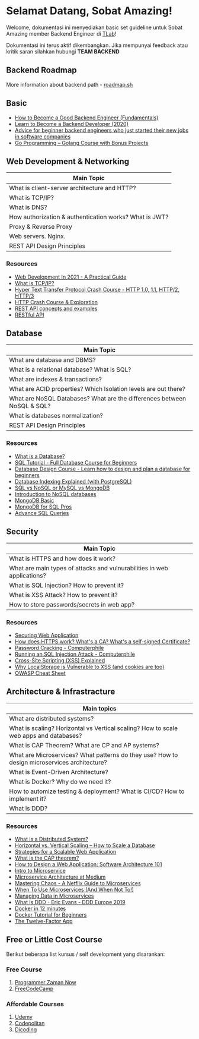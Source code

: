 # Selamat Datang, Sobat Amazing!

Welcome, dokumentasi ini menyediakan basic set guideline untuk Sobat Amazing
member Backend Engineer di [TLab](https://tlab.co.id/)!

Dokumentasi ini terus aktif dikembangkan. Jika mempunyai feedback atau kritik saran
silahkan hubungi **TEAM BACKEND**

## Backend Roadmap

More information about backend path - [roadmap.sh](https://roadmap.sh/backend)

## Basic

* [How to Become a Good Backend Engineer (Fundamentals)](https://www.youtube.com/watch?v=V3ZPPPKEipA)
* [Learn to Become a Backend Developer (2020)](https://medium.com/tech-tajawal/modern-backend-developer-in-2018-6b3f7b5f8b9)
* [Advice for beginner backend engineers who just started their new jobs in software companies](https://www.youtube.com/watch?v=V3C0VvNrFZ8)
* [Go Programming – Golang Course with Bonus Projects](https://www.youtube.com/watch?v=un6ZyFkqFKo)

## Web Development & Networking

| Main Topic                                             |
|--------------------------------------------------------|
| What is client-server architecture and HTTP?           |
| What is TCP/IP?                                        |
| What is DNS?                                           |
| How authorization & authentication works? What is JWT? |
| Proxy & Reverse Proxy                                  |
| Web servers. Nginx.                                    |
| REST API Design Principles                             |

### Resources

* [Web Development In 2021 - A Practical Guide](https://youtu.be/VfGW0Qiy2I0)
* [What is TCP/IP?](https://youtu.be/PpsEaqJV_A0)
* [Hyper Text Transfer Protocol Crash Course - HTTP 1.0, 1.1, HTTP/2, HTTP/3](https://youtu.be/0OrmKCB0UrQ)
* [HTTP Crash Course & Exploration](https://youtu.be/iYM2zFP3Zn0)
* [REST API concepts and examples](https://youtu.be/7YcW25PHnAA)
* [RESTful API](https://restfulapi.net/)

## Database

| Main Topic                                                              |
|-------------------------------------------------------------------------|
| What are database and DBMS?                                             |
| What is a relational database? What is SQL?                             |
| What are indexes & transactions?                                        |
| What are ACID properties? Which Isolation levels are out there?         |
| What are NoSQL Databases? What are the differences between NoSQL & SQL? |
| What is databases normalization?                                        |
| REST API Design Principles                                              |

### Resources

* [What is a Database?](https://www.oracle.com/database/what-is-database/)
* [SQL Tutorial - Full Database Course for Beginners](https://www.youtube.com/watch?v=HXV3zeQKqGY&feature=youtu.be)
* [Database Design Course - Learn how to design and plan a database for beginners](https://www.youtube.com/watch?v=ztHopE5Wnpc)
* [Database Indexing Explained (with PostgreSQL)](https://www.youtube.com/watch?v=-qNSXK7s7_w&feature=youtu.be)
* [SQL vs NoSQL or MySQL vs MongoDB](https://www.youtube.com/watch?v=-qNSXK7s7_w&feature=youtu.be)
* [Introduction to NoSQL databases](https://www.youtube.com/watch?v=xQnIN9bW0og&feature=youtu.be)
* [MongoDB Basic](https://learn.mongodb.com/learning-paths/introduction-to-mongodb)
* [MongoDB for SQL Pros](https://learn.mongodb.com/courses/m100-mongodb-for-sql-pros)
* [Advance SQL Queries](https://builtin.com/data-science/advanced-sql)

## Security

| Main Topic                                                              |
|-------------------------------------------------------------------------|
| What is HTTPS and how does it work?                                     |
| What are main types of attacks and vulnurabilities in web applications? |
| What is SQL Injection? How to prevent it?                               |
| What is XSS Attack? How to prevent it?                                  |
| How to store passwords/secrets in web app?                              |

### Resources

* [Securing Web Application](https://www.youtube.com/watch?v=WlmKwIe9z1Q)
* [How does HTTPS work? What's a CA? What's a self-signed Certificate?](https://www.youtube.com/watch?v=T4Df5_cojAs&feature=youtu.be)
* [Password Cracking - Computerphile](https://www.youtube.com/watch?v=7U-RbOKanYs&feature=youtu.be)
* [Running an SQL Injection Attack - Computerphile](https://www.youtube.com/watch?v=ciNHn38EyRc)
* [Cross-Site Scripting (XSS) Explained](https://www.youtube.com/watch?v=EoaDgUgS6QA)
* [Why LocalStorage is Vulnerable to XSS (and cookies are too)](https://www.youtube.com/watch?v=M6N7gEZ-IUQ)
* [OWASP Cheat Sheet](https://cheatsheetseries.owasp.org/)

## Architecture & Infrastracture

| Main topics                                                                                  |
|----------------------------------------------------------------------------------------------|
| What are distributed systems?                                                                |
| What is scaling? Horizontal vs Vertical scaling? How to scale web apps and databases?        |
| What is CAP Theorem? What are CP and AP systems?                                             |
| What are Microservices? What patterns do they use? How to design microservices architecture? |
| What is Event-Driven Architecture?                                                           |
| What is Docker? Why do we need it?                                                           |
| How to automize testing & deployment? What is CI/CD? How to implement it?                    |
| What is DDD?                                                                                 |

### Resources

* [What is a Distributed System?](https://www.geeksforgeeks.org/what-is-a-distributed-system/?ref=lbp)
* [Horizontal vs. Vertical Scaling – How to Scale a Database](https://www.freecodecamp.org/news/horizontal-vs-vertical-scaling-in-database/)
* [Strategies for a Scalable Web Application](https://gist.github.com/erwindev/a6b28231f3c7798180925b82772f63df)
* [What is the CAP theorem?](https://www.educative.io/blog/what-is-cap-theorem)
* [How to Design a Web Application: Software Architecture 101](https://www.educative.io/blog/how-to-design-a-web-application-software-architecture-101)
* [Intro to Microservice](https://www.nginx.com/blog/introduction-to-microservices/)
* [Microservice Architecture at Medium](https://medium.engineering/microservice-architecture-at-medium-9c33805eb74f)
* [Mastering Chaos - A Netflix Guide to Microservices](https://www.youtube.com/watch?v=CZ3wIuvmHeM&feature=youtu.be)
* [When To Use Microservices (And When Not To!)](https://www.youtube.com/watch?v=GBTdnfD6s5Q)
* [Managing Data in Microservices](https://www.youtube.com/watch?v=E8-e-3fRHBw)
* [What is DDD - Eric Evans - DDD Europe 2019](https://www.youtube.com/watch?v=pMuiVlnGqjk)
* [Docker in 12 minutes](https://www.youtube.com/watch?v=YFl2mCHdv24&feature=youtu.be)
* [Docker Tutorial for Beginners](https://www.youtube.com/watch?v=fqMOX6JJhGo)
* [The Twelve-Factor App](https://12factor.net/)

## Free or Little Cost Course

Berikut beberapa list kursus / self development yang disarankan:

### Free Course
1. [Programmer Zaman Now](https://www.youtube.com/@ProgrammerZamanNow)
2. [FreeCodeCamp](https://www.freecodecamp.org/)

### Affordable Courses
1. [Udemy](https://www.udemy.com/)
2. [Codepolitan](https://codepolitan.com/)
3. [Dicoding](https://www.dicoding.com/)
